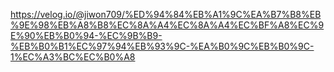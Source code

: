 https://velog.io/@jiwon709/%ED%94%84%EB%A1%9C%EA%B7%B8%EB%9E%98%EB%A8%B8%EC%8A%A4%EC%8A%A4%EC%BF%A8%EC%9E%90%EB%B0%94-%EC%9B%B9-%EB%B0%B1%EC%97%94%EB%93%9C-%EA%B0%9C%EB%B0%9C-1%EC%A3%BC%EC%B0%A8
